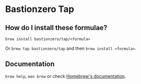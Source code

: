 # Bastionzero Tap

## How do I install these formulae?

`brew install bastionzero/tap/<formula>`

Or `brew tap bastionzero/tap` and then `brew install <formula>`.

## Documentation

`brew help`, `man brew` or check [Homebrew's documentation](https://docs.brew.sh).
